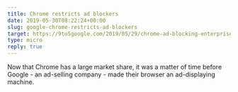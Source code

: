 ```yaml
---
title: Chrome restricts ad blockers
date: 2019-05-30T08:22:24+00:00
slug: google-chrome-restricts-ad-blockers
target: https://9to5google.com/2019/05/29/chrome-ad-blocking-enterprise-manifest-v3/
type: micro
reply: true
---
```

Now that Chrome has a large market share, it was a matter of time before Google - an ad-selling company - made their browser an ad-displaying machine.
